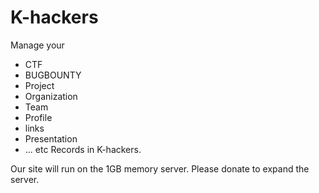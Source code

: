 # K-hackers
Manage your
+ CTF
+ BUGBOUNTY
+ Project
+ Organization
+ Team
+ Profile
+ links
+ Presentation
+ ... etc
Records in K-hackers.


Our site will run on the 1GB memory server.
Please donate to expand the server.

